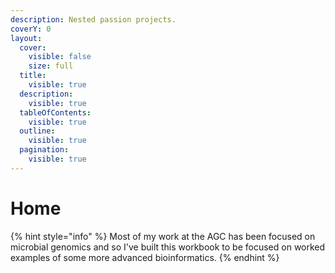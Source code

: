 ```yaml
---
description: Nested passion projects.
coverY: 0
layout:
  cover:
    visible: false
    size: full
  title:
    visible: true
  description:
    visible: true
  tableOfContents:
    visible: true
  outline:
    visible: true
  pagination:
    visible: true
---
```


# Home

{% hint style="info" %}
Most of my work at the AGC has been focused on microbial genomics and so I've built this workbook to be focused on worked examples of some more advanced bioinformatics.
{% endhint %}
